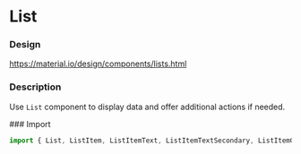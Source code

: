 # List

### Design
<a href="https://material.io/design/components/lists.html" target="_blank">https://material.io/design/components/lists.html</a>

### Description
Use `List` component to display data and offer additional actions if needed.

### Import
```js
import { List, ListItem, ListItemText, ListItemTextSecondary, ListItemGraphic, ListItemMeta } from "webiny-ui/List";
```